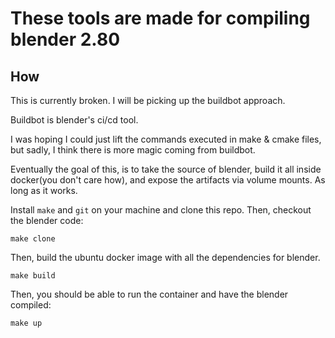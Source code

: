 # These tools are made for compiling blender 2.80

## How

This is currently broken.
I will be picking up the buildbot approach.

Buildbot is blender's ci/cd tool.

I was hoping I could just lift the commands executed in make & cmake files, but sadly, I think there is more magic coming from buildbot.

Eventually the goal of this, is to take the source of blender, build it all inside docker(you don't care how), and expose the artifacts via volume mounts. As long as it works.


Install `make` and `git` on your machine and clone this repo.
Then, checkout the blender code:
```
make clone
```

Then, build the ubuntu docker image with all the dependencies for blender.
```
make build
```

Then, you should be able to run the container and have the blender compiled:
```
make up
```

